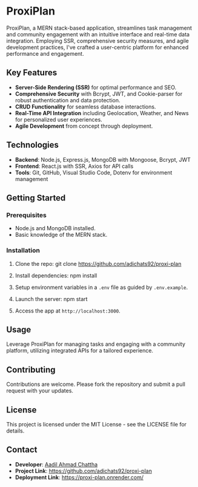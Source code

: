 # ProxiPlan

ProxiPlan, a MERN stack-based application, streamlines task management and community engagement with an intuitive interface and real-time data integration. Employing SSR, comprehensive security measures, and agile development practices, I've crafted a user-centric platform for enhanced performance and engagement.

## Key Features

- **Server-Side Rendering (SSR)** for optimal performance and SEO.
- **Comprehensive Security** with Bcrypt, JWT, and Cookie-parser for robust authentication and data protection.
- **CRUD Functionality** for seamless database interactions.
- **Real-Time API Integration** including Geolocation, Weather, and News for personalized user experiences.
- **Agile Development** from concept through deployment.

## Technologies

- **Backend**: Node.js, Express.js, MongoDB with Mongoose, Bcrypt, JWT
- **Frontend**: React.js with SSR, Axios for API calls
- **Tools**: Git, GitHub, Visual Studio Code, Dotenv for environment management

## Getting Started

### Prerequisites

- Node.js and MongoDB installed.
- Basic knowledge of the MERN stack.

### Installation

1. Clone the repo:
   git clone https://github.com/adichats92/proxi-plan

2. Install dependencies:
   npm install

3. Setup environment variables in a `.env` file as guided by `.env.example`.
4. Launch the server:
   npm start

5. Access the app at `http://localhost:3000`.

## Usage

Leverage ProxiPlan for managing tasks and engaging with a community platform, utilizing integrated APIs for a tailored experience.

## Contributing

Contributions are welcome. Please fork the repository and submit a pull request with your updates.

## License

This project is licensed under the MIT License - see the LICENSE file for details.

## Contact

- **Developer**: [Aadil Ahmad Chattha](https://www.linkedin.com/in/aadil-chattha/)
- **Project Link**: https://github.com/adichats92/proxi-plan
- **Deployment Link**: https://proxi-plan.onrender.com/
